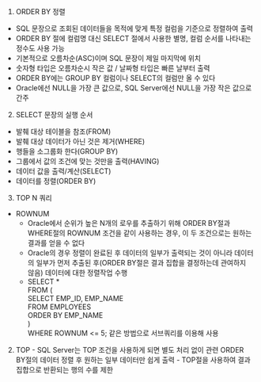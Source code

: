 1. ORDER BY 정렬 
  - SQL 문장으로 조회된 데이터들을 목적에 맞게 특정 컬럼을 기준으로 정렬하여 출력
  - ORDER BY 절에 컬럼명 대신 SELECT 절에서 사용한 별명, 컬럼 순서를 나타내는 정수도 사용 가능
  - 기본적으로 오름차순(ASC)이며 SQL 문장이 제일 마지막에 위치
  - 숫자형 타입은 오름차순시 작은 값 / 날짜형 타입은 빠른 날부터 출력
  - ORDER BY에는 GROUP BY 컬럼이나 SELECT의 컬럼만 올 수 있다
  - Oracle에선 NULL을 가장 큰 값으로, SQL Server에선 NULL을 가장 작은 값으로 간주

2. SELECT 문장의 실행 순서
  - 발췌 대상 테이블을 참조(FROM)
  - 발췌 대상 데이터가 아닌 것은 제거(WHERE)
  - 행들을 소그룹화 한다(GROUP BY)
  - 그룹에서 값의 조건에 맞는 것만을 출력(HAVING)
  - 데이터 값을 출력/계산(SELECT)
  - 데이터를 정렬(ORDER BY)

3. TOP N 쿼리
  - ROWNUM
    - Oracle에서 순위가 높은 N개의 로우를 추출하기 위해 ORDER BY절과 WHERE절의 ROWNUM 조건을 같이 사용하는 경우, 이 두 조건으로는 원하는 결과를 얻을 수 없다
    - Oracle의 경우 정렬이 완료된 후 데이터의 일부가 출력되는 것이 아니라 데이터의 일부가 먼저 추출된 후(ORDER BY절은 결과 집합을 결정하는데 관여하지 않음) 데이터에 대한 정렬작업 수행
    - SELECT * <br>
    FROM (<br>
      SELECT EMP_ID, EMP_NAME<br>
      FROM EMPLOYEES<br>
      ORDER BY EMP_NAME<br>
    ) <br>
    WHERE ROWNUM <= 5; 같은 방법으로 서브쿼리를 이용해 사용
  2. TOP
    - SQL Server는 TOP 조건을 사용하게 되면 별도 처리 없이 관련 ORDER BY절의 데이터 정렬 후 원하는 일부 데이터만 쉽게 출력
    - TOP절을 사용하여 결과 집합으로 반환되는 행의 수를 제한